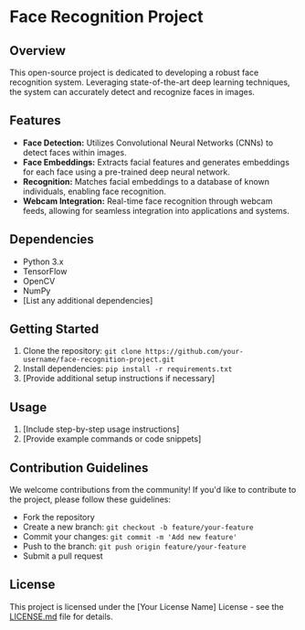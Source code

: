 # Face Recognition Project

## Overview

This open-source project is dedicated to developing a robust face recognition system. Leveraging state-of-the-art deep learning techniques, the system can accurately detect and recognize faces in images.

## Features

- **Face Detection:** Utilizes Convolutional Neural Networks (CNNs) to detect faces within images.
- **Face Embeddings:** Extracts facial features and generates embeddings for each face using a pre-trained deep neural network.
- **Recognition:** Matches facial embeddings to a database of known individuals, enabling face recognition.
- **Webcam Integration:** Real-time face recognition through webcam feeds, allowing for seamless integration into applications and systems.

## Dependencies

- Python 3.x
- TensorFlow
- OpenCV
- NumPy
- [List any additional dependencies]

## Getting Started

1. Clone the repository: `git clone https://github.com/your-username/face-recognition-project.git`
2. Install dependencies: `pip install -r requirements.txt`
3. [Provide additional setup instructions if necessary]

## Usage

1. [Include step-by-step usage instructions]
2. [Provide example commands or code snippets]

## Contribution Guidelines

We welcome contributions from the community! If you'd like to contribute to the project, please follow these guidelines:

- Fork the repository
- Create a new branch: `git checkout -b feature/your-feature`
- Commit your changes: `git commit -m 'Add new feature'`
- Push to the branch: `git push origin feature/your-feature`
- Submit a pull request

## License

This project is licensed under the [Your License Name] License - see the [LICENSE.md](LICENSE.md) file for details.


